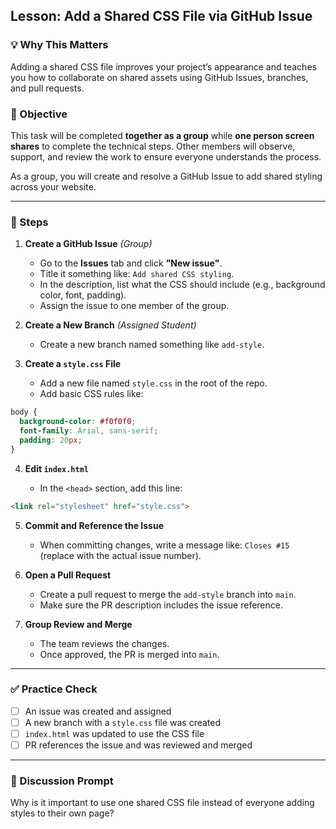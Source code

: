 ## Lesson: Add a Shared CSS File via GitHub Issue

### 💡 Why This Matters

Adding a shared CSS file improves your project’s appearance and teaches you how to collaborate on shared assets using GitHub Issues, branches, and pull requests.

### 🎯 Objective

This task will be completed **together as a group** while **one person screen shares** to complete the technical steps. Other members will observe, support, and review the work to ensure everyone understands the process.

As a group, you will create and resolve a GitHub Issue to add shared styling across your website.

---

### 👣 Steps

1. **Create a GitHub Issue** *(Group)*

   * Go to the **Issues** tab and click **"New issue"**.
   * Title it something like: `Add shared CSS styling`.
   * In the description, list what the CSS should include (e.g., background color, font, padding).
   * Assign the issue to one member of the group.

2. **Create a New Branch** *(Assigned Student)*

   * Create a new branch named something like `add-style`.

3. **Create a `style.css` File**

   * Add a new file named `style.css` in the root of the repo.
   * Add basic CSS rules like:

```css
body {
  background-color: #f0f0f0;
  font-family: Arial, sans-serif;
  padding: 20px;
}
```

4. **Edit `index.html`**

   * In the `<head>` section, add this line:

```html
<link rel="stylesheet" href="style.css">
```

5. **Commit and Reference the Issue**

   * When committing changes, write a message like: `Closes #15` (replace with the actual issue number).

6. **Open a Pull Request**

   * Create a pull request to merge the `add-style` branch into `main`.
   * Make sure the PR description includes the issue reference.

7. **Group Review and Merge**

   * The team reviews the changes.
   * Once approved, the PR is merged into `main`.

---

### ✅ Practice Check

* [ ] An issue was created and assigned
* [ ] A new branch with a `style.css` file was created
* [ ] `index.html` was updated to use the CSS file
* [ ] PR references the issue and was reviewed and merged

---

### 💬 Discussion Prompt

Why is it important to use one shared CSS file instead of everyone adding styles to their own page?
